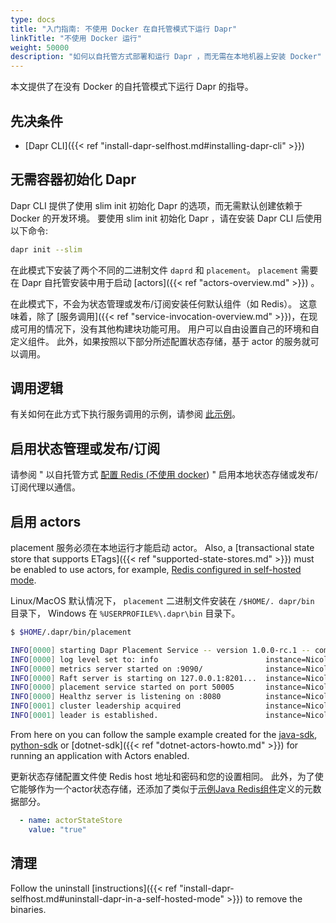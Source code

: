 ```yaml
---
type: docs
title: "入门指南: 不使用 Docker 在自托管模式下运行 Dapr"
linkTitle: "不使用 Docker 运行"
weight: 50000
description: "如何以自托管方式部署和运行 Dapr ，而无需在本地机器上安装 Docker"
---
```


本文提供了在没有 Docker 的自托管模式下运行 Dapr 的指导。

## 先决条件

- [Dapr CLI]({{< ref "install-dapr-selfhost.md#installing-dapr-cli" >}})

## 无需容器初始化 Dapr

Dapr CLI 提供了使用 slim init 初始化 Dapr 的选项，而无需默认创建依赖于 Docker 的开发环境。 要使用 slim init 初始化 Dapr ，请在安装 Dapr CLI 后使用以下命令:

```bash
dapr init --slim
```

在此模式下安装了两个不同的二进制文件 `daprd` 和 `placement`。 `placement` 需要在 Dapr 自托管安装中用于启动 [actors]({{< ref "actors-overview.md" >}}) 。

在此模式下，不会为状态管理或发布/订阅安装任何默认组件（如 Redis）。 这意味着，除了 [服务调用]({{< ref "service-invocation-overview.md" >}})，在现成可用的情况下，没有其他构建块功能可用。 用户可以自由设置自己的环境和自定义组件。 此外，如果按照以下部分所述配置状态存储，基于 actor 的服务就可以调用。

## 调用逻辑
有关如何在此方式下执行服务调用的示例，请参阅 [此示例](https://github.com/dapr/samples/tree/master/hello-dapr-slim)。

## 启用状态管理或发布/订阅

请参阅 " 以自托管方式 [配置 Redis (不使用 docker](https://redis.io/topics/quickstart)) " 启用本地状态存储或发布/订阅代理以通信。

## 启用 actors

placement 服务必须在本地运行才能启动 actor。 Also, a [transactional state store that supports ETags]({{< ref "supported-state-stores.md" >}}) must be enabled to use actors, for example, [Redis configured in self-hosted mode](https://redis.io/topics/quickstart).

Linux/MacOS 默认情况下， `placement` 二进制文件安装在 `/$HOME/. dapr/bin` 目录下， Windows 在 `%USERPROFILE%\.dapr\bin` 目录下。

```bash
$ $HOME/.dapr/bin/placement

INFO[0000] starting Dapr Placement Service -- version 1.0.0-rc.1 -- commit 13ae49d  instance=Nicoletaz-L10.redmond.corp.microsoft.com scope=dapr.placement type=log ver=1.0.0-rc.1
INFO[0000] log level set to: info                        instance=Nicoletaz-L10.redmond.corp.microsoft.com scope=dapr.placement type=log ver=1.0.0-rc.1
INFO[0000] metrics server started on :9090/              instance=Nicoletaz-L10.redmond.corp.microsoft.com scope=dapr.metrics type=log ver=1.0.0-rc.1
INFO[0000] Raft server is starting on 127.0.0.1:8201...  instance=Nicoletaz-L10.redmond.corp.microsoft.com scope=dapr.placement.raft type=log ver=1.0.0-rc.1
INFO[0000] placement service started on port 50005       instance=Nicoletaz-L10.redmond.corp.microsoft.com scope=dapr.placement type=log ver=1.0.0-rc.1
INFO[0000] Healthz server is listening on :8080          instance=Nicoletaz-L10.redmond.corp.microsoft.com scope=dapr.placement type=log ver=1.0.0-rc.1
INFO[0001] cluster leadership acquired                   instance=Nicoletaz-L10.redmond.corp.microsoft.com scope=dapr.placement type=log ver=1.0.0-rc.1
INFO[0001] leader is established.                        instance=Nicoletaz-L10.redmond.corp.microsoft.com scope=dapr.placement type=log ver=1.0.0-rc.1

```

From here on you can follow the sample example created for the [java-sdk](https://github.com/dapr/java-sdk/tree/master/examples/src/main/java/io/dapr/examples/actors), [python-sdk](https://github.com/dapr/python-sdk/tree/master/examples/demo_actor) or [dotnet-sdk]({{< ref "dotnet-actors-howto.md" >}}) for running an application with Actors enabled.

更新状态存储配置文件使 Redis host 地址和密码和您的设置相同。 此外，为了使它能够作为一个actor状态存储，还添加了类似于[示例Java Redis组件](https://github.com/dapr/java-sdk/blob/master/examples/components/state/redis.yaml)定义的元数据部分。

```yaml
  - name: actorStateStore
    value: "true"
```


## 清理

Follow the uninstall [instructions]({{< ref "install-dapr-selfhost.md#uninstall-dapr-in-a-self-hosted-mode" >}}) to remove the binaries.
